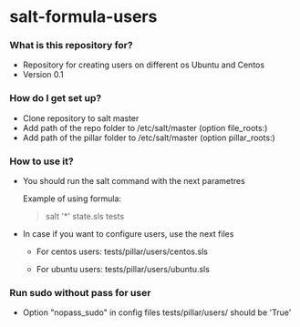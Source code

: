 # salt-formula-users

### What is this repository for? ###

* Repository for creating users on different os Ubuntu and Centos
* Version 0.1


### How do I get set up? ###

* Clone repository to salt master
* Add path of the repo folder to /etc/salt/master (option file_roots:)
* Add path of the pillar folder to /etc/salt/master (option pillar_roots:)

### How to use it? ###

* You should run the salt command with the next parametres

  Example of using formula:

  > salt '*' state.sls tests

* In case if you want to configure users, use the next files

  - For centos users: tests/pillar/users/centos.sls

  - For ubuntu users: tests/pillar/users/ubuntu.sls

### Run sudo without pass for user ###

 - Option "nopass_sudo" in config files tests/pillar/users/ should be 'True'

